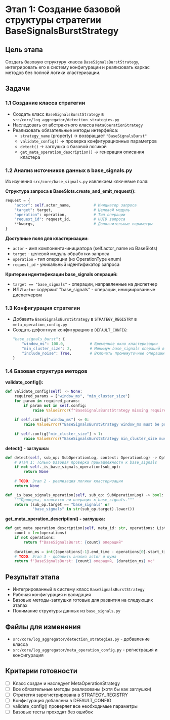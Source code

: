 # Этап 1: Создание базовой структуры стратегии BaseSignalsBurstStrategy

## Цель этапа
Создать базовую структуру класса `BaseSignalsBurstStrategy`, интегрировать его в систему конфигурации и реализовать каркас методов без полной логики кластеризации.

## Задачи

### 1.1 Создание класса стратегии
- Создать класс `BaseSignalsBurstStrategy` в `src/core/log_aggregator/detection_strategies.py`
- Наследовать от абстрактного класса `MetaOperationStrategy` 
- Реализовать обязательные методы интерфейса:
  - `strategy_name` (property) → возвращает `"BaseSignalsBurst"`
  - `validate_config()` → проверка конфигурационных параметров
  - `detect()` → заглушка с базовой логикой 
  - `get_meta_operation_description()` → генерация описания кластера

### 1.2 Анализ источников данных в base_signals.py
Из изучения `src/core/base_signals.py` извлекаем ключевые поля:

**Структура запроса в BaseSlots.create_and_emit_request():**
```python
request = {
    "actor": self.actor_name,          # Инициатор запроса
    "target": target,                  # Целевой модуль
    "operation": operation,            # Тип операции
    "request_id": request_id,          # UUID запроса
    **kwargs,                          # Дополнительные параметры
}
```

**Доступные поля для кластеризации:**
- `actor` - имя компонента-инициатора (self.actor_name из BaseSlots)
- `target` - целевой модуль обработки запроса
- `operation` - тип операции (из OperationType enum)
- `request_id` - уникальный идентификатор запроса

**Критерии идентификации base_signals операций:**
- `target == "base_signals"` - операции, направленные на диспетчер
- ИЛИ `actor` содержит "base_signals" - операции, инициированные диспетчером

### 1.3 Конфигурация стратегии
- Добавить `BaseSignalsBurstStrategy` в `STRATEGY_REGISTRY` в `meta_operation_config.py`
- Создать дефолтную конфигурацию в `DEFAULT_CONFIG`:
  ```python
  "base_signals_burst": {
      "window_ms": 100.0,           # Временное окно кластеризации
      "min_cluster_size": 2,        # Минимум base_signals операций в кластере  
      "include_noise": True,        # Включать промежуточные операции как шум
  }
  ```

### 1.4 Базовая структура методов

**validate_config():**
```python
def validate_config(self) -> None:
    required_params = ["window_ms", "min_cluster_size"]
    for param in required_params:
        if param not in self.config:
            raise ValueError(f"BaseSignalsBurstStrategy missing required parameter: {param}")
    
    if self.config["window_ms"] <= 0:
        raise ValueError("BaseSignalsBurstStrategy window_ms must be positive")
    
    if self.config["min_cluster_size"] < 1:
        raise ValueError("BaseSignalsBurstStrategy min_cluster_size must be >= 1")
```

**detect() - заглушка:**
```python
def detect(self, sub_op: SubOperationLog, context: OperationLog) -> Optional[str]:
    # Этап 1: Только базовая проверка принадлежности к base_signals
    if not self._is_base_signals_operation(sub_op):
        return None
    
    # TODO: Этап 2 - реализация логики кластеризации
    return None

def _is_base_signals_operation(self, sub_op: SubOperationLog) -> bool:
    """Проверка, относится ли операция к base_signals."""
    return (sub_op.target == "base_signals" or 
            "base_signals" in str(sub_op.target).lower())
```

**get_meta_operation_description() - заглушка:**
```python
def get_meta_operation_description(self, meta_id: str, operations: List[SubOperationLog]) -> str:
    count = len(operations)
    if not operations:
        return f"BaseSignalsBurst: {count} операций"
    
    duration_ms = int((operations[-1].end_time - operations[0].start_time) * 1000) if operations else 0
    # TODO: Этап 3 - добавить анализ actor и шума
    return f"BaseSignalsBurst: {count} операций, {duration_ms} мс"
```

## Результат этапа
- Интегрированный в систему класс `BaseSignalsBurstStrategy` 
- Рабочая конфигурация и валидация
- Базовые методы-заглушки готовые для развития на следующих этапах
- Понимание структуры данных из `base_signals.py`

## Файлы для изменения
- `src/core/log_aggregator/detection_strategies.py` - добавление класса
- `src/core/log_aggregator/meta_operation_config.py` - регистрация и конфигурация

## Критерии готовности
- [ ] Класс создан и наследует MetaOperationStrategy
- [ ] Все обязательные методы реализованы (хотя бы как заглушки)
- [ ] Стратегия зарегистрирована в STRATEGY_REGISTRY  
- [ ] Конфигурация добавлена в DEFAULT_CONFIG
- [ ] validate_config() проверяет все необходимые параметры
- [ ] Базовые тесты проходят без ошибок
